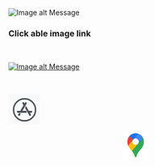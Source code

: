 ![Image alt Message](https://instructory.net/assets/images/logo-new-white.png "Image Title")



### Click able image link
<br>

[![Image alt Message](https://instructory.net/assets/images/logo-new-white.png "Image Title")](https://instructory.net "Link Title")

<br>

![Google Maps](/apple.png "Apple Store")

<p align="center">
<img src="/../google-map.png" alt="Google Map Logo" width="50" title="Google Map Logo">
<p>
